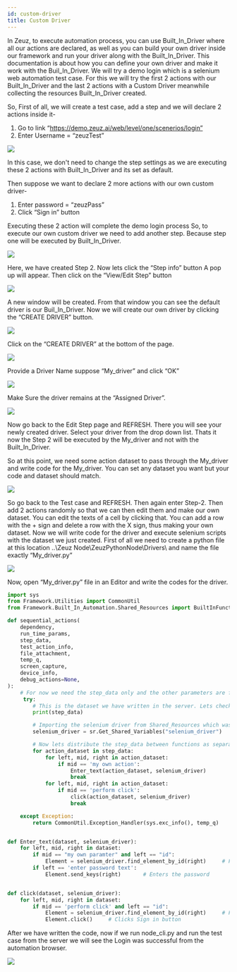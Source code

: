 ```yaml
---
id: custom-driver
title: Custom Driver
---
```


In Zeuz, to execute automation process, you can use Built_In_Driver where all
our actions are declared, as well as you can build your own driver inside our
framework and run your driver along with the Built_In_Driver. This documentation
is about how you can define your own driver and make it work with the
Buil_In_Driver. We will try a demo login which is a selenium web automation test
case. For this we will try the first 2 actions with our Built_In_Driver and the
last 2 actions with a Custom Driver meanwhile collecting the resources
Built_In_Driver created.


So, First of all, we will create a test case, add a step and we will declare 2 actions inside it-
1. Go to link “https://demo.zeuz.ai/web/level/one/scenerios/login”
2. Enter Username = “zeuzTest”

![](/img/custom-driver/1.jpeg)

In this case, we don't need to change the step settings as we are executing
these 2 actions with Built_In_Driver and its set as default.

Then suppose we want to declare 2 more actions with our own custom driver-
1. Enter password = “zeuzPass”
2. Click “Sign in” button

Executing these 2 action will complete the demo login process So, to execute our
own custom driver we need to add another step. Because step one will be executed
by Built_In_Driver.

![](/img/custom-driver/2.jpeg)

Here, we have created Step 2. Now lets click the “Step info” button
A pop up will appear. Then click on the “View/Edit Step” button

![](/img/custom-driver/3.jpeg)

A new window will be created. From that window you can see the default driver is
our Buil_In_Driver. Now we will create our own driver by clicking the “CREATE
DRIVER” button.

![](/img/custom-driver/4.jpeg)

Click on the “CREATE DRIVER” at the bottom of the page.

![](/img/custom-driver/5.jpeg)

Provide a Driver Name suppose “My_driver” and click “OK”

![](/img/custom-driver/6.jpeg)

Make Sure the driver remains at the “Assigned Driver”.

![](/img/custom-driver/7.jpeg)

Now go back to the Edit Step page and REFRESH. There you will see your newly
created driver. Select your driver from the drop down list. Thats it now the
Step 2 will be executed by the My_driver and not with the Built_In_Driver.

So at this point, we need some action dataset to pass through the My_driver and
write code for the My_driver. You can set any dataset you want but your code and
dataset should match.

![](/img/custom-driver/8.jpeg)

So go back to the Test case and REFRESH. Then again enter Step-2. Then add 2
actions randomly so that we can then edit them and make our own dataset. You can
edit the texts of a cell by clicking that. You can add a row with the + sign and
delete a row with the X sign, thus making your own dataset. Now we will write
code for the driver and execute selenium scripts with the dataset we just
created. First of all we need to create a python file at this location ..\Zeuz
Node\ZeuzPythonNode\Drivers\ and name the file exactly “My_driver.py”

![](/img/custom-driver/9.jpeg)

Now, open “My_driver.py” file in an Editor and write the codes for the driver.


```python
import sys
from Framework.Utilities import CommonUtil
from Framework.Built_In_Automation.Shared_Resources import BuiltInFunctionSharedResources as sr

def sequential_actions(
    dependency,
    run_time_params,
    step_data,
    test_action_info,
    file_attachment,
    temp_q,
    screen_capture,
    device_info,
    debug_actions=None,
):
    # For now we need the step_data only and the other parameters are for some advance usages
     try:
        # This is the dataset we have written in the server. Lets check in which format it is coming
        print(step_data)

        # Importing the selenium driver from Shared_Resources which was created by Built_In_Driver
        selenium_driver = sr.Get_Shared_Variables("selenium_driver")

        # Now lets distribute the step_data between functions as separate actions and execute them
        for action_dataset in step_data:
            for left, mid, right in action_dataset:
                if mid == 'my own action':
                    Enter_text(action_dataset, selenium_driver)
                    break
            for left, mid, right in action_dataset:
                if mid == 'perform click':
                    click(action_dataset, selenium_driver)
                    break

    except Exception:
        return CommonUtil.Exception_Handler(sys.exc_info(), temp_q)


def Enter_text(dataset, selenium_driver):
    for left, mid, right in dataset:
        if mid == "my own paramter" and left == "id":
            Element = selenium_driver.find_element_by_id(right)     # Finds the textbox of password
        if left == 'enter password text':
            Element.send_keys(right)       # Enters the password


def click(dataset, selenium_driver):
    for left, mid, right in dataset:
        if mid == 'perform click' and left == "id":
            Element = selenium_driver.find_element_by_id(right)     # Find sign in button
            Element.click()     # Clicks Sign in button
```

After we have written the code, now if we run node_cli.py and run the test case
from the server  we will see the Login was successful from the automation
browser.

![](/img/custom-driver/10.jpeg)
